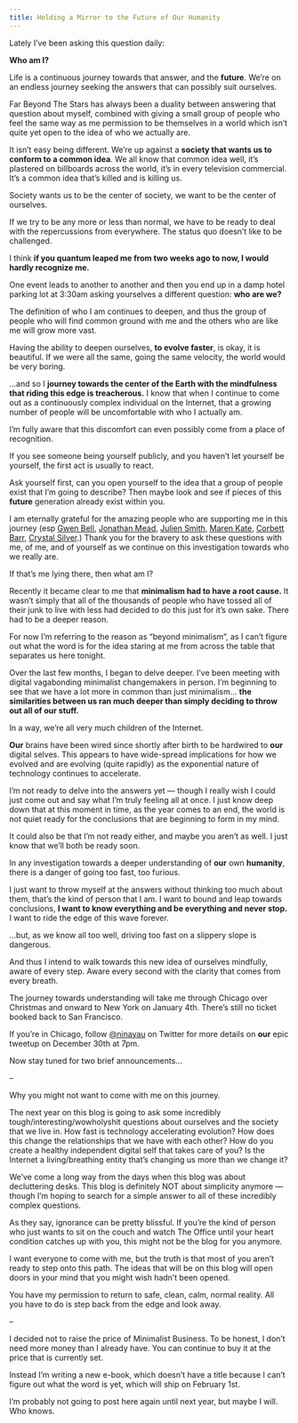 ```yaml
---
title: Holding a Mirror to the Future of Our Humanity
---
```


Lately I’ve been asking this question daily:

**Who am I?**

Life is a continuous journey towards that answer, and the **future**. We’re on
an endless journey seeking the answers that can possibly suit ourselves.

Far Beyond The Stars has always been a duality between answering that question
about myself, combined with giving a small group of people who feel the same
way as me permission to be themselves in a world which isn’t quite yet open to
the idea of who we actually are.

It isn’t easy being different. We’re up against a **society that wants us to
conform to a common idea**. We all know that common idea well, it’s plastered
on billboards across the world, it’s in every television commercial. It’s a
common idea that’s killed and is killing us.

Society wants us to be the center of society, we want to be the center of
ourselves.

If we try to be any more or less than normal, we have to be ready to deal with
the repercussions from everywhere. The status quo doesn’t like to be
challenged.

I think **if you quantum leaped me from two weeks ago to now, I would hardly
recognize me.**

One event leads to another to another and then you end up in a damp hotel
parking lot at 3:30am asking yourselves a different question: **who are we?**

The definition of who I am continues to deepen, and thus the group of people
who will find common ground with me and the others who are like me will grow
more vast.

Having the ability to deepen ourselves, **to evolve faster**, is okay, it is
beautiful. If we were all the same, going the same velocity, the world would
be very boring.

…and so I **journey towards the center of the Earth with the mindfulness that
riding this edge is treacherous.** I know that when I continue to come out as
a continuously complex individual on the Internet, that a growing number of
people will be uncomfortable with who I actually am.

I’m fully aware that this discomfort can even possibly come from a place of
recognition.

If you see someone being yourself publicly, and you haven’t let yourself be
yourself, the first act is usually to react.

Ask yourself first, can you open yourself to the idea that a group of people
exist that I’m going to describe? Then maybe look and see if pieces of this
**future** generation already exist within you.

I am eternally grateful for the amazing people who are supporting me in this
journey (esp [Gwen Bell](http://www.gwenbell.com/), [Jonathan
Mead](http://www.illuminatedmind.net/), [Julien
Smith](http://www.inoveryourhead.net/), [Maren
Kate](http://www.escapingthe9to5.com/), [Corbett
Barr](http://www.corbettbarr.com/), [Crystal
Silver](http://crystalsilver.com/).) Thank you for the bravery to ask these
questions with me, of me, and of yourself as we continue on this investigation
towards who we really are.

If that’s me lying there, then what am I?

Recently it became clear to me that **minimalism had to have a root cause.**
It wasn’t simply that all of the thousands of people who have tossed all of
their junk to live with less had decided to do this just for it’s own sake.
There had to be a deeper reason.

For now I’m referring to the reason as “beyond minimalism”, as I can’t figure
out what the word is for the idea staring at me from across the table that
separates us here tonight.

Over the last few months, I began to delve deeper. I’ve been meeting with
digital vagabonding minimalist changemakers in person. I’m beginning to see
that we have a lot more in common than just minimalism… **the similarities
between us ran much deeper than simply deciding to throw out all of our
stuff.**

In a way, we’re all very much children of the Internet.

**Our** brains have been wired since shortly after birth to be hardwired to **our** digital selves. This appears to have wide-spread implications for how we evolved and are evolving (quite rapidly) as the exponential nature of technology continues to accelerate.

I’m not ready to delve into the answers yet — though I really wish I could
just come out and say what I’m truly feeling all at once. I just know deep
down that at this moment in time, as the year comes to an end, the world is
not quiet ready for the conclusions that are beginning to form in my mind.

It could also be that I’m not ready either, and maybe you aren’t as well. I
just know that we’ll both be ready soon.

In any investigation towards a deeper understanding of **our** own
**humanity**, there is a danger of going too fast, too furious.

I just want to throw myself at the answers without thinking too much about
them, that’s the kind of person that I am. I want to bound and leap towards
conclusions, **I want to know everything and be everything and never stop.** I
want to ride the edge of this wave forever.

…but, as we know all too well, driving too fast on a slippery slope is
dangerous.

And thus I intend to walk towards this new idea of ourselves mindfully, aware
of every step. Aware every second with the clarity that comes from every
breath.

The journey towards understanding will take me through Chicago over Christmas
and onward to New York on January 4th. There’s still no ticket booked back to
San Francisco.

If you’re in Chicago, follow [@ninayau](http://www.twitter.com/ninayau) on
Twitter for more details on **our** epic tweetup on December 30th at 7pm.

Now stay tuned for two brief announcements…

–

Why you might not want to come with me on this journey.

The next year on this blog is going to ask some incredibly
tough/interesting/wowholyshit questions about ourselves and the society that
we live in. How fast is technology accelerating evolution? How does this
change the relationships that we have with each other? How do you create a
healthy independent digital self that takes care of you? Is the Internet a
living/breathing entity that’s changing us more than we change it?

We’ve come a long way from the days when this blog was about decluttering
desks. This blog is definitely NOT about simplicity anymore — though I’m
hoping to search for a simple answer to all of these incredibly complex
questions.

As they say, ignorance can be pretty blissful. If you’re the kind of person
who just wants to sit on the couch and watch The Office until your heart
condition catches up with you, this might not be the blog for you anymore.

I want everyone to come with me, but the truth is that most of you aren’t
ready to step onto this path. The ideas that will be on this blog will open
doors in your mind that you might wish hadn’t been opened.

You have my permission to return to safe, clean, calm, normal reality. All you
have to do is step back from the edge and look away.

–

I decided not to raise the price of Minimalist Business. To be honest, I don’t
need more money than I already have. You can continue to buy it at the price
that is currently set.

Instead I’m writing a new e-book, which doesn’t have a title because I can’t
figure out what the word is yet, which will ship on February 1st.

I’m probably not going to post here again until next year, but maybe I will.
Who knows.